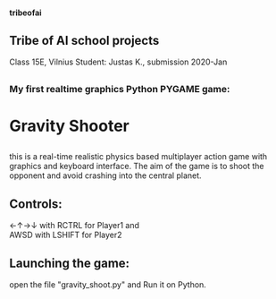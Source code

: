 #### tribeofai
## Tribe of AI school projects
Class 15E, Vilnius
Student: Justas K., submission 2020-Jan
##
### My first realtime graphics Python PYGAME game:
# **Gravity Shooter**
## 
this is a real-time realistic physics based multiplayer action game with graphics and keyboard interface.
The aim of the game is to shoot the opponent and avoid crashing into the central planet.
##
## Controls: 
←↑→↓ with RCTRL   for Player1 
and       
AWSD with LSHIFT  for Player2

## Launching the game:
open the file "gravity_shoot.py" and Run it on Python.

